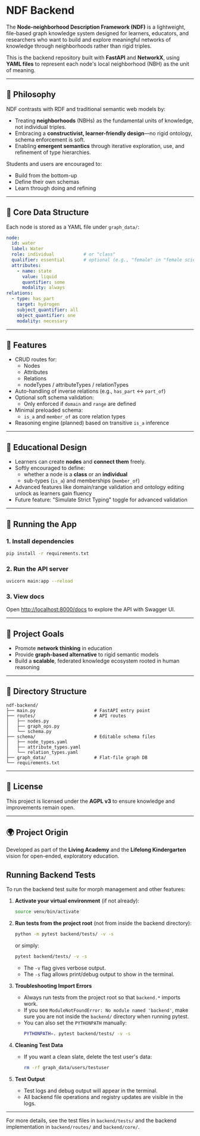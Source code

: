 # NDF Backend

The **Node-neighborhood Description Framework (NDF)** is a lightweight, file-based graph knowledge system designed for learners, educators, and researchers who want to build and explore meaningful networks of knowledge through neighborhoods rather than rigid triples.

This is the backend repository built with **FastAPI** and **NetworkX**, using **YAML files** to represent each node's local neighborhood (NBH) as the unit of meaning.

---

## 🌱 Philosophy

NDF contrasts with RDF and traditional semantic web models by:
- Treating **neighborhoods** (NBHs) as the fundamental units of knowledge, not individual triples.
- Embracing a **constructivist, learner-friendly design**—no rigid ontology, schema enforcement is soft.
- Enabling **emergent semantics** through iterative exploration, use, and refinement of type hierarchies.

Students and users are encouraged to:
- Build from the bottom-up
- Define their own schemas
- Learn through doing and refining

---

## 📁 Core Data Structure

Each node is stored as a YAML file under `graph_data/`:

```yaml
node:
  id: water
  label: Water
  role: individual           # or "class"
  qualifier: essential       # optional (e.g., "female" in "female scientist")
  attributes:
    - name: state
      value: liquid
      quantifier: some
      modality: always
relations:
  - type: has_part
    target: hydrogen
    subject_quantifier: all
    object_quantifier: one
    modality: necessary
```

---

## 🔧 Features

- CRUD routes for:
  - Nodes
  - Attributes
  - Relations
  - nodeTypes / attributeTypes / relationTypes
- Auto-handling of inverse relations (e.g., `has_part` ↔ `part_of`)
- Optional soft schema validation:
  - Only enforced if `domain` and `range` are defined
- Minimal preloaded schema:
  - `is_a` and `member_of` as core relation types
- Reasoning engine (planned) based on transitive `is_a` inference

---

## 📌 Educational Design

- Learners can create **nodes** and **connect them** freely.
- Softly encouraged to define:
  - whether a node is a **class** or an **individual**
  - sub-types (`is_a`) and memberships (`member_of`)
- Advanced features like domain/range validation and ontology editing unlock as learners gain fluency
- Future feature: "Simulate Strict Typing" toggle for advanced validation

---

## 🚀 Running the App

### 1. Install dependencies

```bash
pip install -r requirements.txt
```

### 2. Run the API server

```bash
uvicorn main:app --reload
```

### 3. View docs

Open [http://localhost:8000/docs](http://localhost:8000/docs) to explore the API with Swagger UI.

---

## 🧠 Project Goals

- Promote **network thinking** in education
- Provide **graph-based alternative** to rigid semantic models
- Build a **scalable**, federated knowledge ecosystem rooted in human reasoning

---

## 📂 Directory Structure

```
ndf-backend/
├── main.py                      # FastAPI entry point
├── routes/                      # API routes
│   ├── nodes.py
│   ├── graph_ops.py
│   └── schema.py
├── schema/                      # Editable schema files
│   ├── node_types.yaml
│   ├── attribute_types.yaml
│   └── relation_types.yaml
├── graph_data/                  # Flat-file graph DB
└── requirements.txt
```

---

## 📖 License

This project is licensed under the **AGPL v3** to ensure knowledge and improvements remain open.

---

## 🌍 Project Origin

Developed as part of the **Living Academy** and the **Lifelong Kindergarten** vision for open-ended, exploratory education.

## Running Backend Tests

To run the backend test suite for morph management and other features:

1. **Activate your virtual environment** (if not already):
   ```bash
   source venv/bin/activate
   ```

2. **Run tests from the project root** (not from inside the backend directory):
   ```bash
   python -m pytest backend/tests/ -v -s
   ```
   or simply:
   ```bash
   pytest backend/tests/ -v -s
   ```

   - The `-v` flag gives verbose output.
   - The `-s` flag allows print/debug output to show in the terminal.

3. **Troubleshooting Import Errors**
   - Always run tests from the project root so that `backend.*` imports work.
   - If you see `ModuleNotFoundError: No module named 'backend'`, make sure you are not inside the `backend/` directory when running pytest.
   - You can also set the `PYTHONPATH` manually:
     ```bash
     PYTHONPATH=. pytest backend/tests/ -v -s
     ```

4. **Cleaning Test Data**
   - If you want a clean slate, delete the test user's data:
     ```bash
     rm -rf graph_data/users/testuser
     ```

5. **Test Output**
   - Test logs and debug output will appear in the terminal.
   - All backend file operations and registry updates are visible in the logs.

---

For more details, see the test files in `backend/tests/` and the backend implementation in `backend/routes/` and `backend/core/`.
